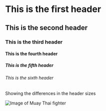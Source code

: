 # This is the first header

## This is the second header

### This is the third header

#### This is the fourth header

##### This is the fifth header

###### This is the sixth header

Showing the differences in the header sizes

![Image of Muay Thai fighter](https://cdn.khaolakexplorer.com/wp-content/uploads/2015/11/muay-thai-fighter-263x300.jpg)
